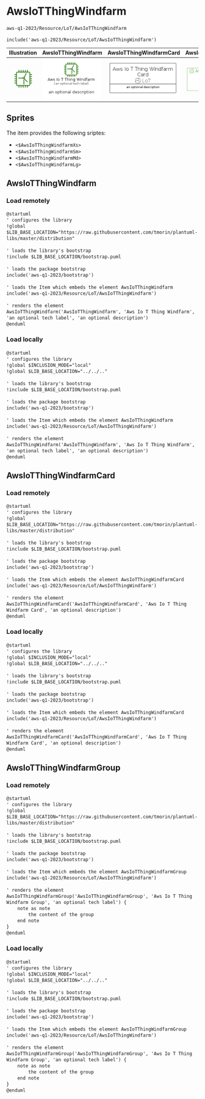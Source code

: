 # AwsIoTThingWindfarm


```text
aws-q1-2023/Resource/LoT/AwsIoTThingWindfarm
```

```text
include('aws-q1-2023/Resource/LoT/AwsIoTThingWindfarm')
```



| Illustration | AwsIoTThingWindfarm | AwsIoTThingWindfarmCard | AwsIoTThingWindfarmGroup |
| :---: | :---: | :---: | :---: |
| ![illustration for Illustration](../../../aws-q1-2023/Resource/LoT/AwsIoTThingWindfarm.png) | ![illustration for AwsIoTThingWindfarm](../../../aws-q1-2023/Resource/LoT/AwsIoTThingWindfarm.Local.png) | ![illustration for AwsIoTThingWindfarmCard](../../../aws-q1-2023/Resource/LoT/AwsIoTThingWindfarmCard.Local.png) | ![illustration for AwsIoTThingWindfarmGroup](../../../aws-q1-2023/Resource/LoT/AwsIoTThingWindfarmGroup.Local.png) |



## Sprites
The item provides the following sriptes:

- `<$AwsIoTThingWindfarmXs>`
- `<$AwsIoTThingWindfarmSm>`
- `<$AwsIoTThingWindfarmMd>`
- `<$AwsIoTThingWindfarmLg>`





## AwsIoTThingWindfarm

### Load remotely
```plantuml
@startuml
' configures the library
!global $LIB_BASE_LOCATION="https://raw.githubusercontent.com/tmorin/plantuml-libs/master/distribution"

' loads the library's bootstrap
!include $LIB_BASE_LOCATION/bootstrap.puml

' loads the package bootstrap
include('aws-q1-2023/bootstrap')

' loads the Item which embeds the element AwsIoTThingWindfarm
include('aws-q1-2023/Resource/LoT/AwsIoTThingWindfarm')

' renders the element
AwsIoTThingWindfarm('AwsIoTThingWindfarm', 'Aws Io T Thing Windfarm', 'an optional tech label', 'an optional description')
@enduml
```

### Load locally
```plantuml
@startuml
' configures the library
!global $INCLUSION_MODE="local"
!global $LIB_BASE_LOCATION="../../.."

' loads the library's bootstrap
!include $LIB_BASE_LOCATION/bootstrap.puml

' loads the package bootstrap
include('aws-q1-2023/bootstrap')

' loads the Item which embeds the element AwsIoTThingWindfarm
include('aws-q1-2023/Resource/LoT/AwsIoTThingWindfarm')

' renders the element
AwsIoTThingWindfarm('AwsIoTThingWindfarm', 'Aws Io T Thing Windfarm', 'an optional tech label', 'an optional description')
@enduml
```

## AwsIoTThingWindfarmCard

### Load remotely
```plantuml
@startuml
' configures the library
!global $LIB_BASE_LOCATION="https://raw.githubusercontent.com/tmorin/plantuml-libs/master/distribution"

' loads the library's bootstrap
!include $LIB_BASE_LOCATION/bootstrap.puml

' loads the package bootstrap
include('aws-q1-2023/bootstrap')

' loads the Item which embeds the element AwsIoTThingWindfarmCard
include('aws-q1-2023/Resource/LoT/AwsIoTThingWindfarm')

' renders the element
AwsIoTThingWindfarmCard('AwsIoTThingWindfarmCard', 'Aws Io T Thing Windfarm Card', 'an optional description')
@enduml
```

### Load locally
```plantuml
@startuml
' configures the library
!global $INCLUSION_MODE="local"
!global $LIB_BASE_LOCATION="../../.."

' loads the library's bootstrap
!include $LIB_BASE_LOCATION/bootstrap.puml

' loads the package bootstrap
include('aws-q1-2023/bootstrap')

' loads the Item which embeds the element AwsIoTThingWindfarmCard
include('aws-q1-2023/Resource/LoT/AwsIoTThingWindfarm')

' renders the element
AwsIoTThingWindfarmCard('AwsIoTThingWindfarmCard', 'Aws Io T Thing Windfarm Card', 'an optional description')
@enduml
```

## AwsIoTThingWindfarmGroup

### Load remotely
```plantuml
@startuml
' configures the library
!global $LIB_BASE_LOCATION="https://raw.githubusercontent.com/tmorin/plantuml-libs/master/distribution"

' loads the library's bootstrap
!include $LIB_BASE_LOCATION/bootstrap.puml

' loads the package bootstrap
include('aws-q1-2023/bootstrap')

' loads the Item which embeds the element AwsIoTThingWindfarmGroup
include('aws-q1-2023/Resource/LoT/AwsIoTThingWindfarm')

' renders the element
AwsIoTThingWindfarmGroup('AwsIoTThingWindfarmGroup', 'Aws Io T Thing Windfarm Group', 'an optional tech label') {
    note as note
        the content of the group
    end note
}
@enduml
```

### Load locally
```plantuml
@startuml
' configures the library
!global $INCLUSION_MODE="local"
!global $LIB_BASE_LOCATION="../../.."

' loads the library's bootstrap
!include $LIB_BASE_LOCATION/bootstrap.puml

' loads the package bootstrap
include('aws-q1-2023/bootstrap')

' loads the Item which embeds the element AwsIoTThingWindfarmGroup
include('aws-q1-2023/Resource/LoT/AwsIoTThingWindfarm')

' renders the element
AwsIoTThingWindfarmGroup('AwsIoTThingWindfarmGroup', 'Aws Io T Thing Windfarm Group', 'an optional tech label') {
    note as note
        the content of the group
    end note
}
@enduml
```

